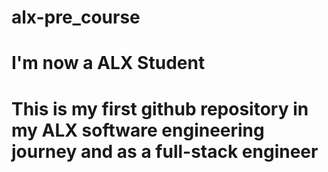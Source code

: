 # alx-pre_course 

# I'm now a ALX Student 

# This is my first github repository in my ALX software engineering journey and as a full-stack engineer 
